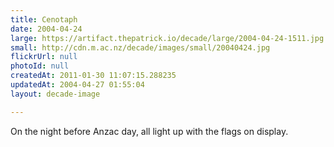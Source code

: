 ```yaml
---
title: Cenotaph
date: 2004-04-24
large: https://artifact.thepatrick.io/decade/large/2004-04-24-1511.jpg
small: http://cdn.m.ac.nz/decade/images/small/20040424.jpg
flickrUrl: null
photoId: null
createdAt: 2011-01-30 11:07:15.288235
updatedAt: 2004-04-27 01:55:04
layout: decade-image

---
```

On the night before Anzac day, all light up with the flags on display.
